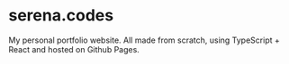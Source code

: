 # serena.codes
My personal portfolio website. All made from scratch, using TypeScript + React and hosted on Github Pages.